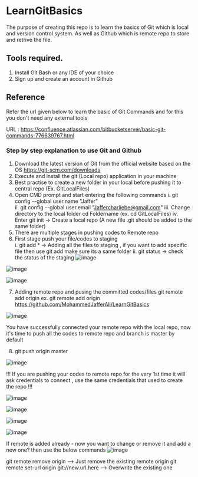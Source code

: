 # LearnGitBasics
The purpose of creating this repo is to learn the basics of Git which is local and version control system. As well as Github which is remote repo to store and retrive the file.

## Tools required.
1. Install Git Bash or any IDE of your choice
2. Sign up and create an account in Github


## Reference

Refer the url given below to learn the basic of Git Commands and for this you don't need any external tools

URL : https://confluence.atlassian.com/bitbucketserver/basic-git-commands-776639767.html


### Step by step explanation to use Git and Github

1. Download the latest version of Git from the official website based on the OS
  https://git-scm.com/downloads
2. Execute and install the git (Local repo) application in your machine
3. Best practise to create a new folder in your local before pushing it to central repo (Ex. GitLocalFiles) 
4. Open CMD prompt and start entering the following commands
    i.    git config --global user.name "Jaffer"  
    ii.   git config --global user.email "Jaffercharliebe@gmail.com"
    iii.  Change directory to the local folder cd Foldername (ex. cd GitLocalFiles)
    iv.   Enter git init -> Create a local repo (A new file .git should be added to the same folder)
5. There are multiple stages in pushing codes to Remote repo
6. First stage push your file/codes to staging  
    i.  git add * -> Adding all the files to staging     , if you want to add specific file then use git add <filename> make sure its a same folder
    ii. git status -> check the status of the staging
![image](https://user-images.githubusercontent.com/61991616/232758078-393e8628-840a-4450-958f-c590b31f61e0.png)

![image](https://user-images.githubusercontent.com/61991616/232758192-277bd64f-f513-4899-ae22-3ac1e32855c1.png)

![image](https://user-images.githubusercontent.com/61991616/232758452-08d9fa25-90b0-471b-bbf8-a394f005c8b3.png)

7. Adding remote repo and pusing the committed codes/files 
   git remote add origin <server location>
  ex.  git remote add origin https://github.com/MohammedJafferAli/LearnGitBasics
  
  ![image](https://user-images.githubusercontent.com/61991616/232760997-dda9da86-95e1-4dd1-a8fa-35a51faf8c13.png)
  
  You have successfully connected your remote repo with the local repo, now it's time to push all the codes to remote repo and branch is master by default
  
8. git push origin master

![image](https://user-images.githubusercontent.com/61991616/232761605-87b7ceb9-2b8a-4def-ae4d-75b053940f25.png)

!!! If you are pushing your codes to remote repo for the very 1st time it will ask credentials to connect , use the same credentials that used to create the repo !!!


![image](https://user-images.githubusercontent.com/61991616/232761887-c2287102-9d90-493e-8cef-a5abf8e70d84.png)


![image](https://user-images.githubusercontent.com/61991616/232762104-d95d103e-b94e-49f0-8cc5-bb01778074db.png)

![image](https://user-images.githubusercontent.com/61991616/232762143-ce92b47d-fb93-4e66-b00d-842a4fae7cf7.png)

![image](https://user-images.githubusercontent.com/61991616/232762233-d6cc6a04-aaa2-40ec-a5b3-4507c84b560d.png)


If remote is added already - now you want to  change or remove it and add a new one? then use the below commands
![image](https://github.com/MohammedJafferAli/LearnGitBasics/assets/61991616/87b2504b-2c1b-4de9-bc35-cc9c5dc7f4c1)

git remote remove origin --> Just remove the existing remote origin
git remote set-url origin git://new.url.here --> Overwrite the existing one
